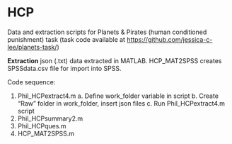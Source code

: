 # HCP
Data and extraction scripts for Planets &amp; Pirates (human conditioned punishment) task (task code available at https://github.com/jessica-c-lee/planets-task/)

**Extraction** 
json (.txt) data extracted in MATLAB. HCP_MAT2SPSS creates SPSSdata.csv file for import into SPSS.

Code sequence:
1.	Phil_HCPextract4.m 
    a. Define work_folder variable in script
    b. Create “Raw” folder in work_folder, insert json files
    c. Run Phil_HCPextract4.m script
3.	Phil_HCPsummary2.m
4.	Phil_HCPques.m
5.	HCP_MAT2SPSS.m
